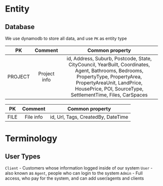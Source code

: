 <!-- # Entity

## Database

We use dynamodb to store all data, and use `PK` as entity type

|  PK  |   Comment   |         Common property          |
| :--: | :---------: | :------------------------------: |
| USER | Client info | id, name, gender, contact number |

# Terminology

## User Types

`Client` - Customers whose information logged inside of our system
`User` - also known as `Agent`, people who can login to the system
`Admin` - Full access, who pay for the system, and can add user/agents and clients -->

# Entity

## Database

We use dynamodb to store all data, and use `PK` as entity type

|  PK     |   Comment    |         Common property          |
| :--:    | :---------:  | :------------------------------: |
| PROJECT | Project info | id, Address, Suburb, Postcode, State, CityCouncil, YearBuilt, Coordinates, Agent, Bathrooms, Bedrooms, PropertyType, PropertyArea, PropertyAreaUnit, LandPrice, HousePrice, POI, SourceType, SettlementTime, Files, CarSpaces  |


|  PK  |   Comment   |         Common property          |
| :--: | :---------: | :------------------------------: |
| FILE | File info  |id, Url, Tags, CreatedBy, DateTime|

# Terminology

## User Types

`Client` - Customers whose information logged inside of our system
`User` - also known as `Agent`, people who can login to the system
`Admin` - Full access, who pay for the system, and can add user/agents and clients
